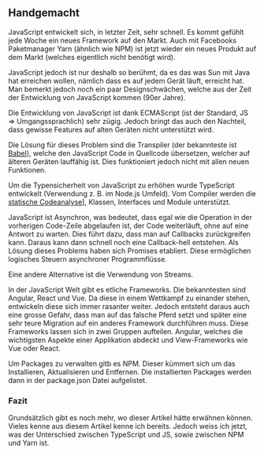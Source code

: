 ## Handgemacht
JavaScript entwickelt sich, in letzter Zeit, sehr schnell. Es kommt gefühlt jede Woche ein neues Framework auf den Markt. Auch mit Facebooks Paketmanager Yarn (ähnlich wie NPM) ist jetzt wieder ein neues Produkt auf dem Markt (welches eigentlich nicht benötigt wird).


JavaScript jedoch ist nur deshalb so berühmt, da es das was Sun mit Java hat erreichen wollen, nämlich dass es auf jedem Gerät läuft, erreicht hat. Man bemerkt jedoch noch ein paar Designschwächen, welche aus der Zeit der Entwicklung von JavaScript kommen (90er Jahre).


Die Entwicklung von JavaScript ist dank ECMAScript (ist der Standard, JS => Umgangssprachlich) sehr zügig. Jedoch bringt das auch den Nachteil, dass gewisse Features auf alten Geräten nicht unterstützt wird.


Die Lösung für dieses Problem sind die Transpiler (der bekannteste ist [Babel](https://babeljs.io/)), welche den JavaScript Code in Quellcode übersetzen, welcher auf älteren Geräten lauffähig ist. Dies funktioniert jedoch nicht mit allen neuen Funktionen.





Um die Typensicherheit von JavaScript zu erhöhen wurde TypeScript entwickelt (Verwendung z. B. im Node.js Umfeld). Vom Compiler werden die [statische Codeanalyse](/de/wiki/programmiersprachen/javascript/statische_codeanalyse)], Klassen, Interfaces und Module unterstützt.





JavaScript ist Asynchron, was bedeutet, dass egal wie die Operation in der vorherigen Code-Zeile abgelaufen ist, der Code weiterläuft, ohne auf eine Antwort zu warten. Dies führt dazu, dass man auf Callbacks zurückgreifen kann. Daraus kann dann schnell noch eine Callback-hell entstehen. Als Lösung dieses Problems haben sich Promises etabliert. Diese ermöglichen logisches Steuern asynchroner Programmflüsse.


Eine andere Alternative ist die Verwendung von Streams.





In der JavaScript Welt gibt es etliche Frameworks. Die bekanntesten sind Angular, React und Vue. Da diese in einem Wettkampf zu einander stehen, entwickeln diese sich immer rasanter weiter. Jedoch entsteht daraus auch eine grosse Gefahr, dass man auf das falsche Pferd setzt und später eine sehr teure Migration auf ein anderes Framework durchführen muss. Diese Frameworks lassen sich in zwei Gruppen aufteilen. Angular, welches die wichtigsten Aspekte einer Applikation abdeckt und View-Frameworks wie Vue oder React. 





Um Packages zu verwalten gitb es NPM. Dieser kümmert sich um das Installieren, Aktualisieren und Entfernen. Die installierten Packages werden dann in der package.json Datei aufgelistet.





### Fazit
Grundsätzlich gibt es noch mehr, wo dieser Artikel hätte erwähnen können. Vieles kenne aus diesem Artikel kenne ich bereits. Jedoch weiss ich jetzt, was der Unterschied zwischen TypeScript und JS, sowie zwischen NPM und Yarn ist.
